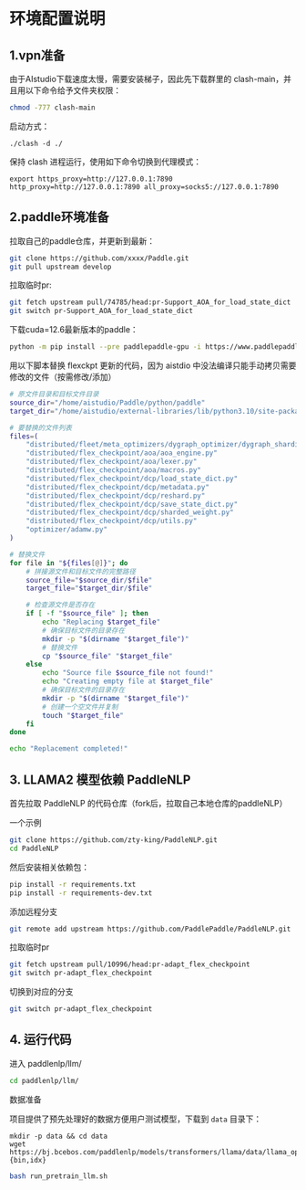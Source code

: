 # 环境配置说明

## 1.vpn准备

由于AIstudio下载速度太慢，需要安装梯子，因此先下载群里的 clash-main，并且用以下命令给予文件夹权限：

```bash
chmod -777 clash-main
```

启动方式：

```
./clash -d ./
```

保持 clash 进程运行，使用如下命令切换到代理模式：

```
export https_proxy=http://127.0.0.1:7890 http_proxy=http://127.0.0.1:7890 all_proxy=socks5://127.0.0.1:7890
```

## 2.paddle环境准备

拉取自己的paddle仓库，并更新到最新：

```bash
git clone https://github.com/xxxx/Paddle.git
git pull upstream develop
```

拉取临时pr:
```bash
git fetch upstream pull/74785/head:pr-Support_AOA_for_load_state_dict
git switch pr-Support_AOA_for_load_state_dict
```


下载cuda=12.6最新版本的paddle：

```bash
python -m pip install --pre paddlepaddle-gpu -i https://www.paddlepaddle.org.cn/packages/nightly/cu126/ --force-reinstall --no-deps
```

用以下脚本替换 flexckpt 更新的代码，因为 aistdio 中没法编译只能手动拷贝需要修改的文件（按需修改/添加）

```bash
# 原文件目录和目标文件目录
source_dir="/home/aistudio/Paddle/python/paddle"
target_dir="/home/aistudio/external-libraries/lib/python3.10/site-packages/paddle"

# 要替换的文件列表
files=(
    "distributed/fleet/meta_optimizers/dygraph_optimizer/dygraph_sharding_optimizer.py"
    "distributed/flex_checkpoint/aoa/aoa_engine.py"
    "distributed/flex_checkpoint/aoa/lexer.py"
    "distributed/flex_checkpoint/aoa/macros.py"
    "distributed/flex_checkpoint/dcp/load_state_dict.py"
    "distributed/flex_checkpoint/dcp/metadata.py"
    "distributed/flex_checkpoint/dcp/reshard.py"
    "distributed/flex_checkpoint/dcp/save_state_dict.py"
    "distributed/flex_checkpoint/dcp/sharded_weight.py"
    "distributed/flex_checkpoint/dcp/utils.py"
    "optimizer/adamw.py"
)

# 替换文件
for file in "${files[@]}"; do
    # 拼接源文件和目标文件的完整路径
    source_file="$source_dir/$file"
    target_file="$target_dir/$file"

    # 检查源文件是否存在
    if [ -f "$source_file" ]; then
        echo "Replacing $target_file"
        # 确保目标文件的目录存在
        mkdir -p "$(dirname "$target_file")"
        # 替换文件
        cp "$source_file" "$target_file"
    else
        echo "Source file $source_file not found!"
        echo "Creating empty file at $target_file"
        # 确保目标文件的目录存在
        mkdir -p "$(dirname "$target_file")"
        # 创建一个空文件并复制
        touch "$target_file"
    fi
done

echo "Replacement completed!"

```

## 3. LLAMA2 模型依赖 PaddleNLP

首先拉取 PaddleNLP 的代码仓库（fork后，拉取自己本地仓库的paddleNLP）

一个示例

```bash
git clone https://github.com/zty-king/PaddleNLP.git
cd PaddleNLP
```

然后安装相关依赖包：

```bash
pip install -r requirements.txt
pip install -r requirements-dev.txt
```

添加远程分支

```bash
git remote add upstream https://github.com/PaddlePaddle/PaddleNLP.git
```

拉取临时pr
```bash
git fetch upstream pull/10996/head:pr-adapt_flex_checkpoint
git switch pr-adapt_flex_checkpoint
```

切换到对应的分支
```bash
git switch pr-adapt_flex_checkpoint
```

## 4. 运行代码

进入 paddlenlp/llm/

```bash
cd paddlenlp/llm/
```

数据准备

项目提供了预先处理好的数据方便用户测试模型，下载到 `data` 目录下：

```shell
mkdir -p data && cd data
wget https://bj.bcebos.com/paddlenlp/models/transformers/llama/data/llama_openwebtext_100k.{bin,idx}
```

```bash
bash run_pretrain_llm.sh
```



